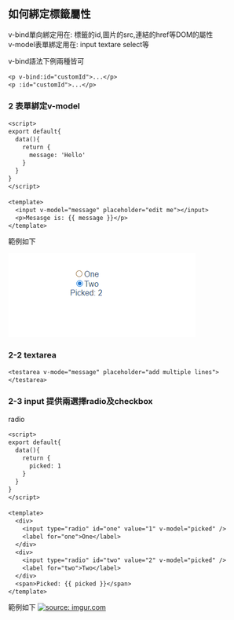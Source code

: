 ## 如何綁定標籤屬性


v-bind單向綁定用在: 標籤的id,圖片的src,連結的href等DOM的屬性  
v-model表單綁定用在: input textare select等  

v-bind語法下例兩種皆可  
```
<p v-bind:id="customId">...</p>
<p :id="customId">...</p>
```

### 2 表單綁定v-model

```
<script>
export default{
  data(){
    return {
      message: 'Hello'
    }
  }
}
</script>

<template>
  <input v-model="message" placeholder="edit me"></input>
  <p>Mesasge is: {{ message }}</p>
</template>
```

範例如下

![image](https://github.com/erwinchang/vue-example/blob/734b1ba95919c9b3907bb565150de06fcfb6237e/test.gif)


### 2-2 textarea

```
<testarea v-mode="message" placeholder="add multiple lines"></testarea>
```

### 2-3 input 提供兩選擇radio及checkbox

radio
```
<script>
export default{
  data(){
    return {
      picked: 1
    }
  }
}
</script>

<template>
  <div>
    <input type="radio" id="one" value="1" v-model="picked" />
    <label for="one">One</label>    
  </div>
  <div>
    <input type="radio" id="two" value="2" v-model="picked" />
    <label for="two">Two</label>
  </div>
  <span>Picked: {{ picked }}</span>
</template>
```

範例如下
<a href="https://imgur.com/AabHoGA"><img src="https://i.imgur.com/AabHoGA.gif" title="source: imgur.com" width="400px"/></a>